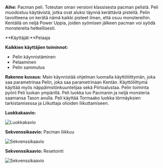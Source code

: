 **Aihe:** Pacman peli. Toteutan oman versioni klassisesta pacman pelistä. Peli muodostuu käytävistä, jotka ovat aluksi täynnä kerättäviä pisteitä. Pelin tavoitteena on kerätä nämä kaikki pisteet ilman, että osuu monstereihin.
Kentällä on neljä Power Uppia, joiden syömisen jälkeen pacman voi syödä monstereita hetkellisesti. 

**Käyttäjät:**Pelaaja

**Kaikkien käyttäjien toiminnot:**
* Pelin käynnistäminen
* Pelaaminen
* Pelin sammutus

**Rakenne kuvaus:**
Main käynnistää ohjelman luomalla käyttöliittymän, joka saa parametrinaa Pelin, joka saa parametrinaan Kentän. Käyttöliittymä käyttää myös näppäimstönkuuntelijaa sekä Piirtoalustaa. Pelin toiminta pyörii Peli luokan ympärillä. Peli luokka luo Pacmanin ja neljä monsteria saamansa Tason avulla. Peli käyttää Tormaako luokka törmäyksien tarkistamisessa ja Liikuttaja olioiden liikuttamiseen.

**Luokkakaavio:**

![Luokkakavio](/dokumentaatio/Kaaviot/Luokkakaavio.png)

**Sekvenssikaavio:** Pacman liikkuu

![Sekvenssikaavio](/dokumentaatio/Kaaviot/Sekvenssikaavio1.png)

**Sekvenssikaavio:** Resetointi

![Sekvenssikaavio](/dokumentaatio/Kaaviot/Sekvenssikaavio2.png)
